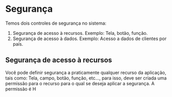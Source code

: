 # Segurança
Temos dois controles de segurança no sistema:
  1. Segurança de acesso à recursos. Exemplo: Tela, botão, função.
  2. Segurança de acesso à dados. Exemplo: Acesso a dados de clientes por país.


## Segurança de acesso à recursos
Você pode definir segurança a praticamente qualquer recurso da aplicação, tais como: Tela, campo, botão, função, etc..., para isso, deve ser criada uma permissão para o recurso para o qual se deseja aplicar a segurança.
A permissão é H